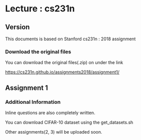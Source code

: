 # Lecture : cs231n

## Version
This documents is based on Stanford cs231n : 2018 assignment

### Download the original files
You can download the original files(.zip) on under the link

https://cs231n.github.io/assignments2018/assignment1/

## Assignment 1
### Additional Information
Inline questions are also completely written.

You can download CIFAR-10 dataset using  the get_datasets.sh

Other assignments(2, 3) will be uploaded soon.
